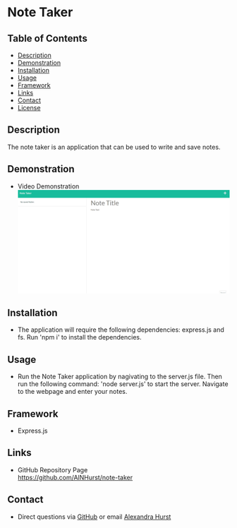 # Note Taker

## Table of Contents
* [Description](#Description) 
* [Demonstration](#Demonstration)
* [Installation](#Installation)
* [Usage](#Usage)  
* [Framework](#Framework)
* [Links](#Links)
* [Contact](#Contact)
* [License](#License)

## Description
The note taker is an application that can be used to write and save notes. 

## Demonstration
* Video Demonstration
![gif Demonstration](https://github.com/AlNHurst/note-taker/blob/main/Assets/note-taker.gif)

## Installation
*  The application will require the following dependencies: express.js and fs. Run 'npm i' to install the dependencies. 

## Usage
* Run the Note Taker application by nagivating to the server.js file. Then run the following command: 'node server.js' to start the server. Navigate to the webpage and enter your notes. 

## Framework
* Express.js

## Links
* GitHub Repository Page <br>
https://github.com/AlNHurst/note-taker

## Contact
* Direct questions via [GitHub](https://github.com/AlNHurst) or email [Alexandra Hurst](mailto:ahurst10@uncc.edu)